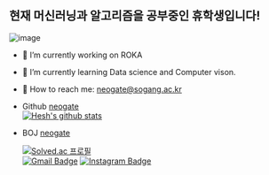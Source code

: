 ## 현재 머신러닝과 알고리즘을 공부중인 휴학생입니다!  
![image](https://user-images.githubusercontent.com/57738176/122660180-377d1a80-d1ba-11eb-8944-fa1323fe2e16.png) 

- :cherry_blossom: I’m currently working on ROKA
- :cherry_blossom: I’m currently learning Data science and Computer vison.
- :cherry_blossom: How to reach me: neogate@sogang.ac.kr
- Github [neogate](https://github.com/Hesh0629)  
 [![Hesh's github stats](https://github-readme-stats.vercel.app/api?username=Hesh0629)](https://github.com/Hesh0629/github-readme-stats)   
- BOJ [neogate](https://www.acmicpc.net/user/neogate)

    [![Solved.ac 프로필](http://mazassumnida.wtf/api/v2/generate_badge?boj=neogate)](https://solved.ac/neogate)  
   [![Gmail Badge](https://img.shields.io/badge/Gmail-d14836?style=flat-square&logo=Gmail&logoColor=white&link=mailto:snugyun01@gmail.com)](mailto:neogate@sogang.ac.kr)
   [![Instagram Badge](https://img.shields.io/badge/Instagram-e4405f?style=flat-square&logo=Instagram&logoColor=white&link=https://www.instagram.com/hesh_lumineux/)](https://www.instagram.com/hesh_lumineux/)    
<!--
**Hesh0629/Hesh0629** is a ✨ _special_ ✨ repository because its `README.md` (this file) appears on your GitHub profile.

Here are some ideas to get you started:

- 🔭 I’m currently working on ...
- 🌱 I’m currently learning ...
- 👯 I’m looking to collaborate on ...
- 🤔 I’m looking for help with ...
- 💬 Ask me about ...
- 📫 How to reach me: ...
- 😄 Pronouns: ...
- ⚡ Fun fact: ...
-->
